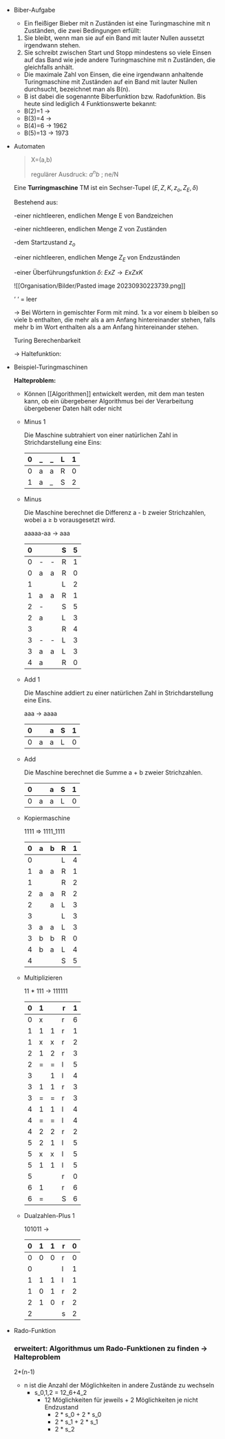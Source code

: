 - Biber-Aufgabe
    
    - Ein fleißiger Bieber mit n Zuständen ist eine Turingmaschine mit n Zuständen, die zwei Bedingungen erfüllt:
    
    1. Sie bleibt, wenn man sie auf ein Band mit lauter Nullen aussetzt irgendwann stehen.
    2. Sie schreibt zwischen Start und Stopp mindestens so viele Einsen auf das Band wie jede andere Turingmaschine mit n Zuständen, die gleichfalls anhält.
    
    - Die maximale Zahl von Einsen, die eine irgendwann anhaltende Turingmaschine mit Zuständen auf ein Band mit lauter Nullen durchsucht, bezeichnet man als B(n).
    - B ist dabei die sogenannte Biberfunktion bzw. Radofunktion. Bis heute sind lediglich 4 Funktionswerte bekannt:
    - B(2)=1 →
    - B(3)=4 →
    - B(4)=6 → 1962
    - B(5)=13 → 1973
- Automaten
    
    > X=(a,b)
    > 
    > regulärer Ausdruck: $a^nb$ ; ne/N
    
    Eine **Turringmaschine** TM ist ein Sechser-Tupel $(E,Z,K,z_o,Z_E, \delta)$
    
    Bestehend aus:
    
    -einer nichtleeren, endlichen Menge E von Bandzeichen
    
    -einer nichtleeren, endlichen Menge Z von Zuständen
    
    -dem Startzustand $z_o$
    
    -einer nichtleeren, endlichen Menge $Z_E$ von Endzuständen
    
    -einer Überführungsfunktion $\delta$: $ExZ → ExZxK$
    
	![[Organisation/Bilder/Pasted image 20230930223739.png]]

    
    ‘ ‘ = leer
    
    → Bei Wörtern in gemischter Form mit mind. 1x a vor einem b bleiben so viele b enthalten, die mehr als a am Anfang hintereinander stehen, falls mehr b im Wort enthalten als a am Anfang hintereinander stehen.
    
    Turing Berechenbarkeit
    
    → Haltefunktion:
    
- Beispiel-Turingmaschinen
    
    **Halteproblem:**
    
    - Können [[Algorithmen]] entwickelt werden, mit dem man testen kann, ob ein übergebener Algorithmus bei der Verarbeitung übergebener Daten hält oder nicht
        
    - Minus 1
        
        Die Maschine subtrahiert von einer natürlichen Zahl in Strichdarstellung eine Eins:
        
        |0|_|_|L|1|
        |---|---|---|---|---|
        |0|a|a|R|0|
        |1|a|_|S|2|
        
    - Minus
        
        Die Maschine berechnet die Differenz a - b zweier Strichzahlen, wobei a ≥ b vorausgesetzt wird.
        
        aaaaa-aa → aaa
        
        |0|||S|5|
        |---|---|---|---|---|
        |0|-|-|R|1|
        |0|a|a|R|0|
        |1|||L|2|
        |1|a|a|R|1|
        |2|-||S|5|
        |2|a||L|3|
        |3|||R|4|
        |3|-|-|L|3|
        |3|a|a|L|3|
        |4|a||R|0|
        
    - Add 1
        
        Die Maschine addiert zu einer natürlichen Zahl in Strichdarstellung eine Eins.
        
        aaa → aaaa
        
        |0||a|S|1|
        |---|---|---|---|---|
        |0|a|a|L|0|
        
    - Add
        
        Die Maschine berechnet die Summe a + b zweier Strichzahlen.
        
        |0||a|S|1|
        |---|---|---|---|---|
        |0|a|a|L|0|
        
    - Kopiermaschine
        
        1111 ⇒ 1111_1111
        
        |0|a|b|R|1|
        |---|---|---|---|---|
        |0|||L|4|
        |1|a|a|R|1|
        |1|||R|2|
        |2|a|a|R|2|
        |2||a|L|3|
        |3|||L|3|
        |3|a|a|L|3|
        |3|b|b|R|0|
        |4|b|a|L|4|
        |4|||S|5|
        
    - Multiplizieren
        
        11 * 111 → 111111
        
        |0|1||r|1|
        |---|---|---|---|---|
        |0|x||r|6|
        |1|1|1|r|1|
        |1|x|x|r|2|
        |2|1|2|r|3|
        |2|=|=|l|5|
        |3||1|l|4|
        |3|1|1|r|3|
        |3|=|=|r|3|
        |4|1|1|l|4|
        |4|=|=|l|4|
        |4|2|2|r|2|
        |5|2|1|l|5|
        |5|x|x|l|5|
        |5|1|1|l|5|
        |5|||r|0|
        |6|1||r|6|
        |6|=||S|6|
        
    - Dualzahlen-Plus 1
        
        101011 →
        
        |0|1|1|r|0|
        |---|---|---|---|---|
        |0|0|0|r|0|
        |0|||l|1|
        |1|1|1|l|1|
        |1|0|1|r|2|
        |2|1|0|r|2|
        |2|||s|2|
        
- Rado-Funktion
    
    ### erweitert: Algorithmus um Rado-Funktionen zu finden → Halteproblem
    
    2*(n-1)
    
    - n ist die Anzahl der Möglichkeiten in andere Zustände zu wechseln
        - s_0,1,2 = 12_6+4_2
            - 12 Möglichkeiten für jeweils + 2 Möglichkeiten je nicht Endzustand
                - 2 * s_0 + 2 * s_0
                - 2 * s_1 + 2 * s_1
                - 2 * s_2